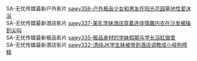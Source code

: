  SA-无忧传媒最新户外影片  [sawy358-户外极品少女和男友在阳光花园草地性爱沐浴](http://sagj.me/videoDetail/4dab32d103dac2de.html)                             
 SA-无忧传媒最新酒店影片  [sawy337-美乳学妹酒店穿着连体情趣内衣在沙发被操到尖叫](http://sagj.me/videoDetail/141ed0af82ba8887.html)                                 
 SA-无忧传媒最新极品影片  [sawy335-极品身材的学妹假期与学长浴缸做爱](http://sagj.me/videoDetail/93f4915d2a1a6ad4.html)                              
 SA-无忧传媒最新酒店影片  [sawy332-清纯JK学生妹被带到酒店调教成小母狗榨精](http://sagj.me/videoDetail/a9ae6ba2027b5487.html)                       
 

